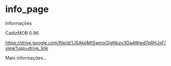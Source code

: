 # info_page
Informações 


CadizMOB 0.96

https://drive.google.com/file/d/1JSAkpMtSwmxOigNbzv3DaAWwd7eRHJsF/view?usp=drive_link

Mais informações...
